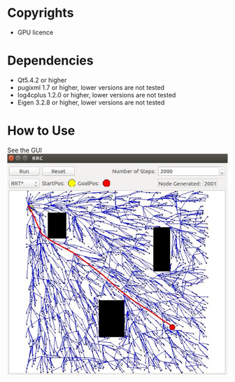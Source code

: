 # Copyrights
- GPU licence

# Dependencies
- Qt5.4.2 or higher
- pugixml 1.7 or higher, lower versions are not tested
- log4cplus 1.2.0 or higher, lower versions are not tested
- Eigen 3.2.8 or higher, lower versions are not tested

# How to Use
See the GUI
![GUI can not show properly, click to view](Gui.jpg)
